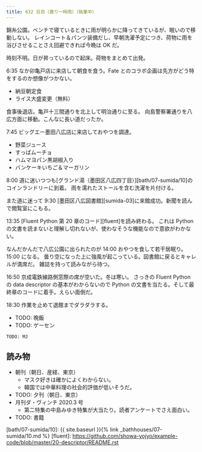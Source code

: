 ```yaml
---
title: 632 日目（曇り一時雨）（執筆中）
---
```


錦糸公園。ベンチで寝ているときに雨が明らかに降ってきているが、眠いので移動しない。
レインコート＆パンツ装備だし、早朝洗濯予定につき、荷物に雨を浴びさせることさえ回避できれば今晩は OK だ。

時刻不明。日が昇っているので起床。荷物をまとめて出発。

6:35 なか卯亀戸店に来店して朝食を食う。Fate とのコラボ企画は先方がどう特をするのか想像がつかない。

* 納豆朝定食
* ライス大盛変更（無料）

食事後退店。亀戸十三間通りを北上して明治通りに至る。
向島警察署通りを八広方面に移動。こんなに長い道だったか。

7:45 ビッグエー墨田八広店に来店しておやつを調達。

* 野菜ジュース
* すっぱムーチョ
* ハムマヨパン黒胡椒入り
* バンケーキいちご＆マーガリン

8:00 道に迷いつつも[グランド湯（墨田区八広四丁目）][bath/07-sumida/10]のコインランドリーに到着。
雨を濡れたストールを含む洗濯を片付ける。

また道に迷って 9:30 [墨田区八広図書館][sumida-03]に来館成功。新聞を読んで閲覧室にこもる。

13:35 [Fluent Python 第 20 章のコード][fluent]を読み終わる。
これは Python の文書を読まないと理解し切れないが、使わなそうな機能なので意欲がわかない。

なんだかんだで八広公園に出られたのが 14:00 おやつを食して若干居眠り。15:00 になる。
曇り空になった上に強風が起こっている。図書館に戻るとキャレルが満席だ。
雑誌を持って読みながら待つ。

16:50 京成電鉄線路側窓際の席が空いた。冬は寒い。
さっきの Fluent Python の data descriptor の基本がわからないので
Python の文書を当たる。そして最終章のコードに着手。えらい面倒だ。

18:30 作業を止めて退館までダラダラする。

* TODO: 晩飯
* TODO: ゲーセン

```text
TODO: MJ
```

## 読み物

* 朝刊（朝日、産経、東京）
  * マスク好きは確かによくわからない。
  * 韓国では中華料理の社会的評価が低いそうだ。
* TODO: 夕刊（朝日、東京）
* 月刊ダ・ヴィンチ 2020.3 号
  * 第二特集の中島みゆき特集が大当たり。読者アンケートでさえ面白い。
* TODO: 書籍

[bath/07-sumida/10]: {{ site.baseurl }}{% link _bathhouses/07-sumida/10.md %}
[fluent]: <https://github.com/showa-yojyo/example-code/blob/master/20-descriptor/README.rst>
